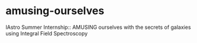 # amusing-ourselves
IAstro Summer Internship:: AMUSING ourselves with the secrets of galaxies using Integral Field Spectroscopy
